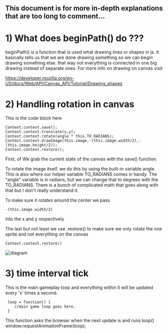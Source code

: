 ## This document is for more in-depth explanations that are too long to comment... 

# 1) What does beginPath() do ???

beginPath() is a function that is used what drawing lines or shapes in js. it basically tells us that we are done drawing something so we can begin drawing something else. that way not everything is connected in one big drawing instead of separate ones. For more info on drawing on canvas visit 

https://developer.mozilla.org/en-US/docs/Web/API/Canvas_API/Tutorial/Drawing_shapes


# 2) Handling rotation in canvas

This is the code block here 

~~~~
Context.context.save();
Context.context.translate(x,y);
Context.context.rotate(angle * this.TO_RADIANS);
Context.context.drawImage(this.image,-(this.image.width/2),-(this.image.height/2));
Context.context.restore();
~~~~

First, of We grab the current state of the canvas with the save() function.


To rotate the image itself. we do this by using the built-in variable angle. This is also where our helper variable TO_RADIANS comes in handy. The "angle" variable is in radians, but we can change that to degrees with the TO_RADIANS. There is a bunch of complicated math that goes along with that but I don't really understand it.

To make sure it rotates around the center we pass 
~~~~
-(this.image.width/2)
~~~~
into the x and y respectively

The last but not least we use .restore() to make sure we only rotate the one sprite and not everything on the canvas
~~~~
Context.context.restore() 
~~~~

![diagram](https://i.stack.imgur.com/j2R0B.png)

# 3) time interval tick
 
 This is the main gameplay loop and everything within it will be updated every 'x' times a second.

~~~~
 loop = function() {
    //main game loop goes here.
 }
~~~~

This function asks the browser when the next update is and runs loop() 
window.requestAnimationFrame(loop);
 